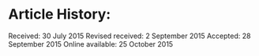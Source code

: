 # Article History:

Received: 30 July 2015 Revised received: 2 September 2015 Accepted: 28 September 2015 Online available: 25 October 2015